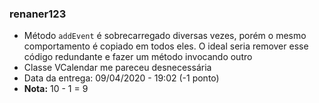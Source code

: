 ### renaner123
- Método `addEvent` é sobrecarregado diversas vezes, porém o mesmo comportamento é copiado em todos eles. O ideal seria remover esse código redundante e fazer um método invocando outro
- Classe VCalendar me pareceu desnecessária
- Data da entrega: 09/04/2020 - 19:02 (-1 ponto)
- **Nota:** 10 - 1 = 9
